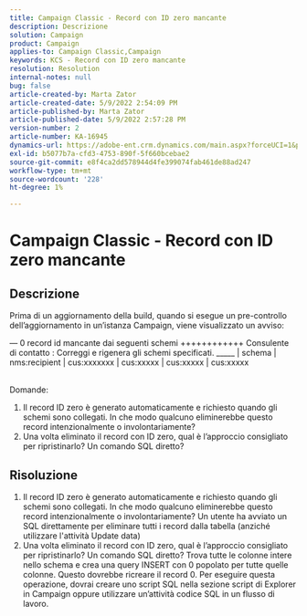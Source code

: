 ```yaml
---
title: Campaign Classic - Record con ID zero mancante
description: Descrizione
solution: Campaign
product: Campaign
applies-to: Campaign Classic,Campaign
keywords: KCS - Record con ID zero mancante
resolution: Resolution
internal-notes: null
bug: false
article-created-by: Marta Zator
article-created-date: 5/9/2022 2:54:09 PM
article-published-by: Marta Zator
article-published-date: 5/9/2022 2:57:28 PM
version-number: 2
article-number: KA-16945
dynamics-url: https://adobe-ent.crm.dynamics.com/main.aspx?forceUCI=1&pagetype=entityrecord&etn=knowledgearticle&id=7692b4e0-a7cf-ec11-a7b5-0022480a8e40
exl-id: b5077b7a-cfd3-4753-890f-5f660bcebae2
source-git-commit: e8f4ca2dd578944d4fe399074fab461de88ad247
workflow-type: tm+mt
source-wordcount: '228'
ht-degree: 1%

---
```


# Campaign Classic - Record con ID zero mancante

## Descrizione


Prima di un aggiornamento della build, quando si esegue un pre-controllo dell’aggiornamento in un’istanza Campaign, viene visualizzato un avviso:

— 0 record id mancante dai seguenti schemi ++++++++++++ Consulente di contatto : Correggi e rigenera gli schemi specificati.
_____ | schema | nms:recipient | cus:xxxxxxx | cus:xxxxx | cus:xxxxx | cus:xxxxx            
            

Domande:

1. Il record ID zero è generato automaticamente e richiesto quando gli schemi sono collegati. In che modo qualcuno eliminerebbe questo record intenzionalmente o involontariamente?
2. Una volta eliminato il record con ID zero, qual è l’approccio consigliato per ripristinarlo? Un comando SQL diretto?



## Risoluzione


1. Il record ID zero è generato automaticamente e richiesto quando gli schemi sono collegati. In che modo qualcuno eliminerebbe questo record intenzionalmente o involontariamente? Un utente ha avviato un SQL direttamente per eliminare tutti i record dalla tabella (anziché utilizzare l&#39;attività Update data)
2. Una volta eliminato il record con ID zero, qual è l’approccio consigliato per ripristinarlo? Un comando SQL diretto? Trova tutte le colonne intere nello schema e crea una query INSERT con 0 popolato per tutte quelle colonne. Questo dovrebbe ricreare il record 0. Per eseguire questa operazione, dovrai creare uno script SQL nella sezione script di Explorer in Campaign oppure utilizzare un’attività codice SQL in un flusso di lavoro.
